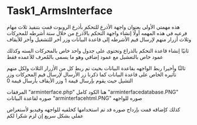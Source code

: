 # Task1_ArmsInterface
هذه مهمتي الأولى
بعنوان واجهة الأذرع للتحكم بأذرع الروبوت 
قمت بتنفيذ ثلاث مهام فرعيه في هذه المهمه 
أولًا إنشاء واجهة التحكم بالأذرع من خلال ستة أشرطه للمحركات وثلاث أزرار 
منهم لإرسال قيم الأشرطه إلى قاعدة البيانات وزر أخر للتشغيل وأخر للأيقاف

ثانيًا إنشاء قاعدة التحكم بالذراع وتحتوى على جدول واحد خاص بالمحركات السته وكذلك عمود خاص بالتغشيل 
مع عمود إضافي وهو ما يسمى بالمٌعرف للأعمده فقط 

ثالثًا وأخيرا ربط الواجهه بقاعدة البيانات بحيث تم ربط كل من الأزرار الثلاث ولكل منهم
تأثيره الخاص على قاعدة البيانات كما ذكرنا زر الأرسال لإرسال قيم المحركات وزر التشيل حيث يقوم 
بإرسال قيمة 1 وزر الأيقاف بأرسال قيمة 0


المرفقات 
"arminterface.php"
هنا الكود كامل 
"arminterfacedatabase.PNG"
صوره لقاعدة البيانات 
"arminterfacehtml.PNG"
صوره للواجهه 


كذلك كإضاقه قمت بإرداج صوره قد تم استخدامها كخلفيه للواجهه
وفيديو لأستعراض عملي بشكل سريع إن لزم
شكرا لكم
